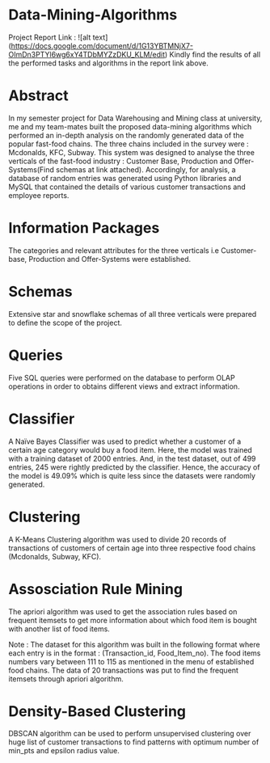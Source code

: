 # Data-Mining-Algorithms

Project Report Link : ![alt text] (https://docs.google.com/document/d/1G13YBTMNjX7-OImDn3PTYl6wg6xY4TDbMYZzDKU_KLM/edit)
Kindly find the results of all the performed tasks and algorithms in the report link above.

# Abstract
In my semester project for Data Warehousing and Mining class at university, me and my team-mates built the proposed data-mining algorithms which performed an in-depth analysis on the randomly generated data of the popular fast-food chains. The three chains included in the survey were : Mcdonalds, KFC, Subway.  This system was designed to analyse the three verticals of the fast-food industry : Customer Base, Production and Offer-Systems(Find schemas at link attached). Accordingly, for analysis, a database of random entries was generated using Python libraries and MySQL that contained the details of various customer transactions and employee reports.

# Information Packages
The categories and relevant attributes for the three verticals i.e Customer-base, Production and Offer-Systems were established.

# Schemas
Extensive star and snowflake schemas of all three verticals were prepared to define the scope of the project.

# Queries
Five SQL queries were performed on the database to perform OLAP operations in order to obtains different views and extract information.

# Classifier
A Naïve Bayes Classifier was used to predict whether a customer of a certain age category would buy a food item.
Here, the model was trained with a training dataset of 2000 entries.
And, in the test dataset, out of 499 entries, 245 were rightly predicted by the classifier. Hence, the accuracy of the model is 49.09% which is quite less since the datasets were randomly generated.

# Clustering
A K-Means Clustering algorithm was used to divide 20 records of transactions of customers of certain age into three respective food chains (Mcdonalds, Subway, KFC).

# Assosciation Rule Mining
The apriori algorithm was used to get the association rules based on frequent itemsets to get more information about which food item is bought with another list of food items.

Note :
The dataset for this algorithm was built in the following format where each entry is in the format : (Transaction_id, Food_Item_no). The food items numbers vary between 111 to 115 as mentioned in the menu of established food chains. The data of 20 transactions was put to find the frequent itemsets through apriori algorithm.

# Density-Based Clustering 
DBSCAN algorithm can be used to perform unsupervised clustering over huge list of customer transactions to find patterns with optimum number of min_pts and epsilon radius value.






